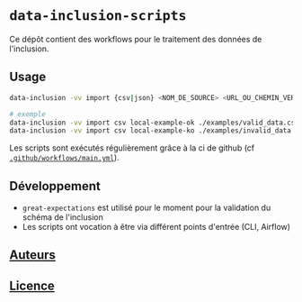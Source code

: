 # `data-inclusion-scripts`

Ce dépôt contient des workflows pour le traitement des données de l'inclusion.

## Usage

```bash
data-inclusion -vv import {csv|json} <NOM_DE_SOURCE> <URL_OU_CHEMIN_VERS_UN_JEU_DE_DONNEES>

# exemple
data-inclusion -vv import csv local-example-ok ./examples/valid_data.csv
data-inclusion -vv import csv local-example-ko ./examples/invalid_data.csv
```

Les scripts sont exécutés régulièrement grâce à la ci de github (cf [`.github/workflows/main.yml`](.github/workflows/main.yml)).

## Développement

* `great-expectations` est utilisé pour le moment pour la validation du schéma de l'inclusion
* Les scripts ont vocation à être via différent points d'entrée (CLI, Airflow)

## [Auteurs](CODEOWNERS)

## [Licence](LICENSE)
